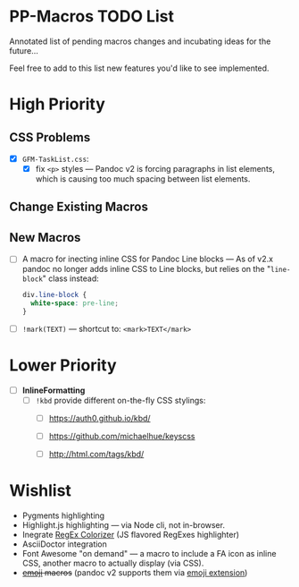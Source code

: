 # PP-Macros TODO List

Annotated list of pending macros changes and incubating ideas for the future…

Feel free to add to this list new features you'd like to see implemented.

# High Priority

## CSS Problems

- [x] `GFM-TaskList.css`:
    + [x] fix `<p>` styles — Pandoc v2 is forcing paragraphs in list elements, which is causing too much spacing between list elements.

## Change Existing Macros

## New Macros

- [ ] A macro for inecting inline CSS for Pandoc Line blocks — As of v2.x pandoc no longer adds inline CSS to Line blocks, but relies on the "`line-block`" class instead:
    ``` css
    div.line-block {
      white-space: pre-line;
    }
    ```
- [ ]  `!mark(TEXT)` — shortcut to: `<mark>TEXT</mark>`

# Lower Priority

- [ ]  **InlineFormatting**
    + [ ]  `!kbd` provide different on-the-fly CSS stylings:
        * [ ]  https://auth0.github.io/kbd/
        * [ ]  https://github.com/michaelhue/keyscss
        * [ ]  http://html.com/tags/kbd/


# Wishlist

- Pygments highlighting
- Highlight.js highlighting — via Node cli, not in-browser.
- Inegrate [RegEx Colorizer](https://github.com/slevithan/regex-colorizer) (JS flavored RegExes highlighter)
- AsciiDoctor integration
- Font Awesome "on demand" — a macro to include a FA icon as inline CSS, another macro to actually display (via CSS).
- ~~[emoji](https://github.com/WebpageFX/emoji-cheat-sheet.com/) macros~~ (pandoc v2 supports them  via [emoji extension](http://pandoc.org/MANUAL.html#extension-emoji))

<!-- EOF -->

